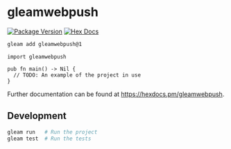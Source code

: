 # gleamwebpush

[![Package Version](https://img.shields.io/hexpm/v/gleamwebpush)](https://hex.pm/packages/gleamwebpush)
[![Hex Docs](https://img.shields.io/badge/hex-docs-ffaff3)](https://hexdocs.pm/gleamwebpush/)

```sh
gleam add gleamwebpush@1
```
```gleam
import gleamwebpush

pub fn main() -> Nil {
  // TODO: An example of the project in use
}
```

Further documentation can be found at <https://hexdocs.pm/gleamwebpush>.

## Development

```sh
gleam run   # Run the project
gleam test  # Run the tests
```
